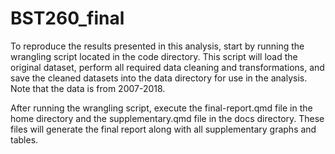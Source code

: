 # BST260_final
To reproduce the results presented in this analysis, start by running the wrangling script located in the code directory. This script will load the original dataset, perform all required data cleaning and transformations, and save the cleaned datasets into the data directory for use in the analysis. Note that the data is from 2007-2018.

After running the wrangling script, execute the final-report.qmd file in the home directory and the supplementary.qmd file in the docs directory. These files will generate the final report along with all supplementary graphs and tables.
